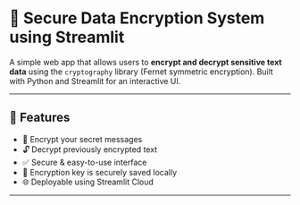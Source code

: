 
# 🔐 Secure Data Encryption System using Streamlit

A simple web app that allows users to **encrypt and decrypt sensitive text data** using the `cryptography` library (Fernet symmetric encryption). Built with Python and Streamlit for an interactive UI.

---

## 📌 Features

- 🔐 Encrypt your secret messages
- 🔓 Decrypt previously encrypted text
- ✅ Secure & easy-to-use interface
- 💾 Encryption key is securely saved locally
- 🌐 Deployable using Streamlit Cloud

---
